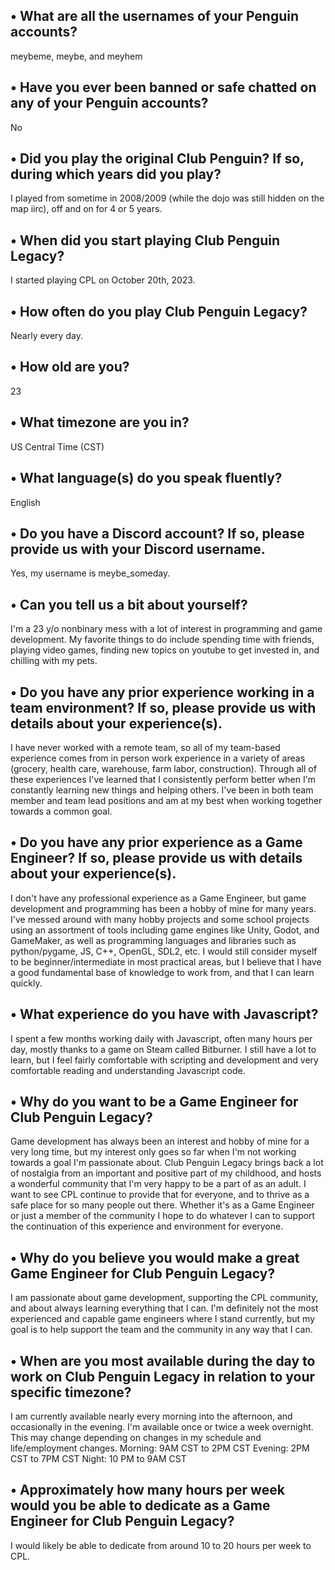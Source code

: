 **• What are all the usernames of your Penguin accounts?**
---------------------
meybeme, meybe, and meyhem

**• Have you ever been banned or safe chatted on any of your Penguin accounts?**
---------------------
No

**• Did you play the original Club Penguin? If so, during which years did you play?**
---------------------
I played from sometime in 2008/2009 (while the dojo was still hidden on the map iirc), off and on for 4 or 5 years.

• When did you start playing Club Penguin Legacy?
---------------------
I started playing CPL on October 20th, 2023.

• How often do you play Club Penguin Legacy?
---------------------
Nearly every day.

• How old are you?
---------------------
23

• What timezone are you in?
---------------------
US Central Time (CST)

• What language(s) do you speak fluently?
---------------------
English

• Do you have a Discord account? If so, please provide us with your Discord username.
---------------------
Yes, my username is meybe_someday.

• Can you tell us a bit about yourself?
---------------------
I'm a 23 y/o nonbinary mess with a lot of interest in programming and game development. My favorite things to do include spending time with friends, playing video games, finding new topics on youtube to get invested in, and chilling with my pets.

• Do you have any prior experience working in a team environment? If so, please provide us with details about your experience(s).
---------------------
I have never worked with a remote team, so all of my team-based experience comes from in person work experience in a variety of areas (grocery, health care, warehouse, farm labor, construction). Through all of these experiences I've learned that I consistently perform better when I'm constantly learning new things and helping others. I've been in both team member and team lead positions and am at my best when working together towards a common goal.

• Do you have any prior experience as a Game Engineer? If so, please provide us with details about your experience(s).
---------------------
I don't have any professional experience as a Game Engineer, but game development and programming has been a hobby of mine for many years. I've messed around with many hobby projects and some school projects using an assortment of tools including game engines like Unity, Godot, and GameMaker, as well as programming languages and libraries such as python/pygame, JS, C++, OpenGL, SDL2, etc. I would still consider myself to be beginner/intermediate in most practical areas, but I believe that I have a good fundamental base of knowledge to work from, and that I can learn quickly.

• What experience do you have with Javascript?
---------------------
I spent a few months working daily with Javascript, often many hours per day, mostly thanks to a game on Steam called Bitburner. I still have a lot to learn, but I feel fairly comfortable with scripting and development and very comfortable reading and understanding Javascript code.

• Why do you want to be a Game Engineer for Club Penguin Legacy?
---------------------
Game development has always been an interest and hobby of mine for a very long time, but my interest only goes so far when I'm not working towards a goal I'm passionate about. Club Penguin Legacy brings back a lot of nostalgia from an important and positive part of my childhood, and hosts a wonderful community that I'm very happy to be a part of as an adult. I want to see CPL continue to provide that for everyone, and to thrive as a safe place for so many people out there. Whether it's as a Game Engineer or just a member of the community I hope to do whatever I can to support the continuation of this experience and environment for everyone.

• Why do you believe you would make a great Game Engineer for Club Penguin Legacy?
---------------------
I am passionate about game development, supporting the CPL community, and about always learning everything that I can. I'm definitely not the most experienced and capable game engineers where I stand currently, but my goal is to help support the team and the community in any way that I can.

• When are you most available during the day to work on Club Penguin Legacy in relation to your specific timezone?
---------------------
I am currently available nearly every morning into the afternoon, and occasionally in the evening. I'm available once or twice a week overnight. This may change depending on changes in my schedule and life/employment changes.
Morning: 9AM CST to 2PM CST
Evening: 2PM CST to 7PM CST
Night: 10 PM to 9AM CST

• Approximately how many hours per week would you be able to dedicate as a Game Engineer for Club Penguin Legacy? 
---------------------
I would likely be able to dedicate from around 10 to 20 hours per week to CPL.
